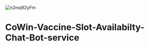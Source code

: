 ![n2nxj92yFm](https://user-images.githubusercontent.com/36961513/131402716-98497d4f-5b94-4175-bd52-d2fc74f3f111.gif)
# CoWin-Vaccine-Slot-Availabilty-Chat-Bot-service

